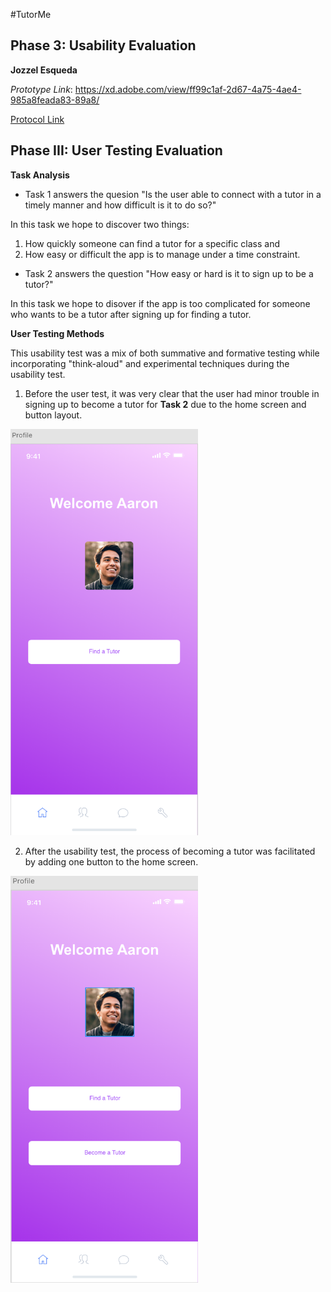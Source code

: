 #TutorMe
## Phase 3: Usability Evaluation


**Jozzel Esqueda**

*Prototype Link*:
https://xd.adobe.com/view/ff99c1af-2d67-4a75-4ae4-985a8feada83-89a8/


[Protocol Link](Protocol.pdf/)

## Phase III: User Testing Evaluation

**Task Analysis**

- Task 1 answers the quesion "Is the user able to connect with a tutor in a timely manner and
how difficult is it to do so?"

In this task we hope to discover two things:

1) How quickly someone can find a tutor for a specific class and
2) How easy or difficult the app is to manage under a time constraint. 

- Task 2 answers the question "How easy or hard is it to sign up to be a tutor?"

In this task we hope to disover if the app is too complicated for someone who wants to be a 
tutor after signing up for finding a tutor.

**User Testing Methods**

This usability test was a mix of both summative and formative testing while incorporating
"think-aloud" and experimental techniques during the usability test.

1) Before the user test, it was very clear that the user had minor trouble in signing up 
to become a tutor for **Task 2** due to the home screen and button layout.

<img src="Tutoree_Profile.png" alt="Tutor Profile" width="300"/>

2) After the usability test, the process of becoming a tutor was facilitated by adding one
button to the home screen.

 
<img src="New_Profile.png" alt="Tutor Profile" width="300"/>
